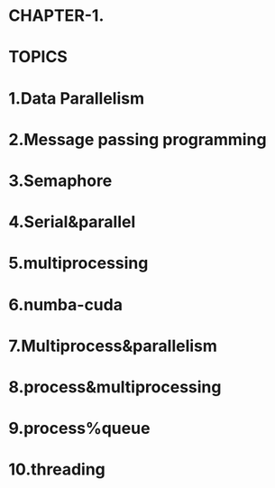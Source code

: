 # CHAPTER-1.
  # TOPICS  

# 1.Data Parallelism
# 2.Message passing programming 
# 3.Semaphore
# 4.Serial&parallel
# 5.multiprocessing
# 6.numba-cuda
# 7.Multiprocess&parallelism
# 8.process&multiprocessing
# 9.process%queue
# 10.threading 

